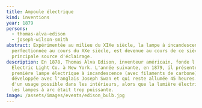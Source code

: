 ```yaml
---
title: Ampoule électrique
kind: inventions
year: 1879
persons:
  - thomas-alva-edison
  - joseph-wilson-smith
abstract: Expérimentée au milieu du XIXe siècle, la lampe à incandescence,
  perfectionnée au cours du XXe siècle, est devenue au cours de ce siècle la
  principale source d'éclairage.
description: En 1878, Thomas Alva Edison, inventeur américain, fonde l'Edison
  Electric Light Co. à New York. L'année suivante, en 1879, il présente la
  première lampe électrique à incandescence (avec filaments de carbone)
  développée avec l'anglais Joseph Swan et qui reste allumée 45 heures. Elle est
  d'un usage possible dans les intérieurs, alors que la lumière électrique avec
  les lampes à arc était trop puissante.
image: /assets/images/events/edison_bulb.jpg
---
```

